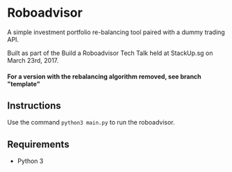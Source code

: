 # Roboadvisor

A simple investment portfolio re-balancing tool paired with a dummy trading API.

Built as part of the Build a Roboadvisor Tech Talk held at StackUp.sg on March 23rd, 2017.

#### For a version with the rebalancing algorithm removed, see branch "template"

## Instructions

Use the command `python3 main.py` to run the roboadvisor.

## Requirements

- Python 3
